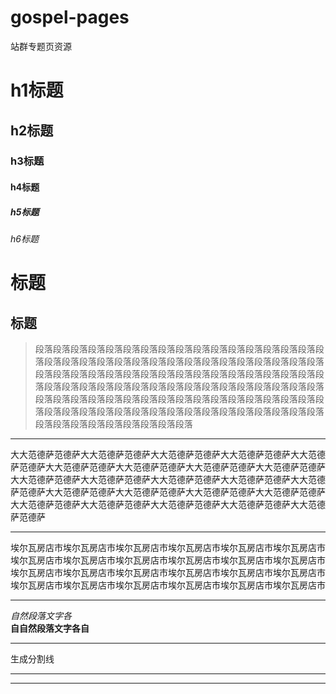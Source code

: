 # gospel-pages
站群专题页资源

# h1标题
## h2标题
### h3标题
#### h4标题
##### h5标题
###### h6标题

标题
===

标题
---

> 段落段落段落段落段落段落段落段落段落段落段落段落段落段落段落段落段落段落段落段落段落段落段落段落段落段落段落段落段落段落段落段落段落段落段落段落段落段落段落段落段落段落段落段落段落段落段落段落段落段落段落段落段落段落段落段落段落段落段落段落段落段落段落段落段落段落段落段落段落段落段落段落段落段落段落段落段落段落段落段落段落段落段落段落段落段落段落段落段落段落段落段落段落段落段落段落段落段落段落段落段落段落段落段落段落段落段落段落

---

大大范德萨范德萨大大范德萨范德萨大大范德萨范德萨大大范德萨范德萨大大范德萨范德萨大大范德萨范德萨大大范德萨范德萨大大范德萨范德萨大大范德萨范德萨大大范德萨范德萨大大范德萨范德萨大大范德萨范德萨大大范德萨范德萨大大范德萨范德萨大大范德萨范德萨大大范德萨范德萨大大范德萨范德萨大大范德萨范德萨大大范德萨范德萨大大范德萨范德萨大大范德萨范德萨大大范德萨范德萨大大范德萨范德萨

***

埃尔瓦房店市埃尔瓦房店市埃尔瓦房店市埃尔瓦房店市埃尔瓦房店市埃尔瓦房店市埃尔瓦房店市埃尔瓦房店市埃尔瓦房店市埃尔瓦房店市埃尔瓦房店市埃尔瓦房店市埃尔瓦房店市埃尔瓦房店市埃尔瓦房店市埃尔瓦房店市埃尔瓦房店市埃尔瓦房店市埃尔瓦房店市埃尔瓦房店市埃尔瓦房店市埃尔瓦房店市埃尔瓦房店市埃尔瓦房店市

___

*自然段落文字各*  
**自自然段落文字各自**

- - -

生成分割线

---
***

